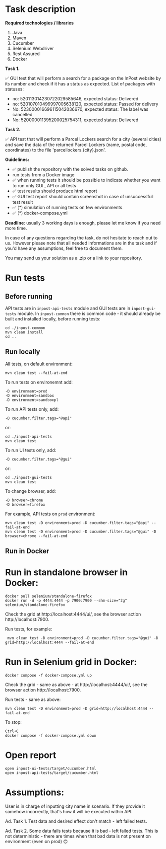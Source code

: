 Task description
================

**Required technologies / libraries**

1. Java
2. Maven
3. Cucumber
4. Selenium Webdriver
5. Rest Assured
6. Docker

**Task 1.**

✅ GUI test that will perform a search for a package on the InPost website by its number and check if it has a status as expected.
List of packages with statuses:
- no: 520113014230722029585646, expected status: Delivered
- no: 520107010499997005638120, expected status: Passed for delivery
- No: 523000016696115042036670, expected status: The label was cancelled
- No: 520000011395200025754311, expected status: Delivered

**Task 2.**

✅ API test that will perform a Parcel Lockers search for a city (several cities) and save the data of the returned Parcel Lockers (name, postal code, coordinates) to the file 'parcellockers.{city}.json'.

**Guidelines:**

- ✅ publish the repository with the solved tasks on github.
- run tests from a Docker image
- ✅ when running tests it should be possible to indicate whether you want to run only GUI , API or all tests
- ✅ test results should produce html report
- ✅ GUI test report should contain screenshot in case of unsuccessful test result
- ✅ (*) simulation of running tests on few environments
- ✅ (*) docker-compose.yml

**Deadline**: usually 3 working days is enough, please let me know if you need more time.


In case of any questions regarding the task, do not hesitate to reach out to us.
However please note that all needed informations are in the task and if you'd have any assumptions, feel free to document them.

You may send us your solution as a .zip or a link to your repository.


Run tests
=========

Before running
--------------

API tests are in `inpost-api-tests` module and GUI tests are in `inpost-gui-tests` module. In `inpost-common` there is common code - it should already be built and installed locally, before running tests:

    cd ./inpost-common 
    mvn clean install 
    cd ..

Run locally
-----------

All tests, on default environment: 
    
    mvn clean test --fail-at-end

To run tests on environemnt add: 
    
    -D environment=prod
    -D environment=sandbox
    -D environment=sandboxpl

To run API tests only, add: 
    
    -D cucumber.filter.tags="@api"

or: 
    
    cd ./inpost-api-tests
    mvn clean test

To run UI tests only, add: 
    
    -D cucumber.filter.tags="@gui"

or: 

    cd ./inpost-gui-tests
    mvn clean test

To change browser, add: 
    
    -D browser=chrome
    -D browser=firefox

For example, API tests on `prod` environment: 
    
    mvn clean test -D environment=prod -D cucumber.filter.tags="@api" --fail-at-end
    mvn clean test -D environment=prod -D cucumber.filter.tags="@gui" -D browser=chrome --fail-at-end

Run in Docker
-------------

# Run in standalone browser in Docker: 
    
    docker pull selenium/standalone-firefox
    docker run -d -p 4444:4444 -p 7900:7900 --shm-size="2g" selenium/standalone-firefox

Check the grid at http://localhost:4444/ui/, see the browser action http://localhost:7900. 

Run tests, for example:
    
     mvn clean test -D environment=prod -D cucumber.filter.tags="@gui" -D grid=http://localhost:4444 --fail-at-end


# Run in Selenium grid in Docker:
    
    docker compose -f docker-compose.yml up

Check the grid - same as above - at http://localhost:4444/ui/, see the browser action http://localhost:7900.

Run tests - same as above: 
    
    mvn clean test -D environment=prod -D grid=http://localhost:4444 --fail-at-end

To stop: 
    
    Ctrl+C
    docker compose -f docker-compose.yml down


Open report
===========
    
    open inpost-ui-tests/target/cucumber.html
    open inpost-api-tests/target/cucumber.html


Assumptions:
============

User is in charge of inputting city name in scenario. If they provide it somehow incorrectly, that's how it will be executed within API. 

Ad. Task 1. Test data and desired effect don't match - left failed tests. 

Ad. Task 2. Some data fails tests because it is bad - left failed tests. This is not deterministic - there are times when that bad data is not present on environment (even on prod) 🙃 